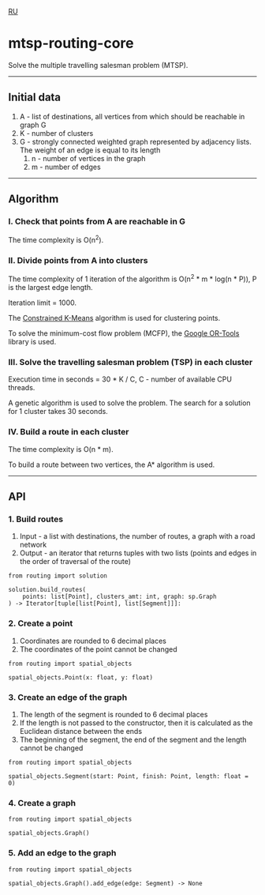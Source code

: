 [RU](README.ru.md)

# mtsp-routing-core

Solve the multiple travelling salesman problem (MTSP).

---

## Initial data
1. A - list of destinations, all vertices from which should be reachable in graph G
2. K - number of clusters
3. G - strongly connected weighted graph represented by adjacency lists. The weight of an edge is equal to its length 
   1. n - number of vertices in the graph
   2. m - number of edges

---

## Algorithm

### I. Check that points from A are reachable in G
The time complexity is O(n<sup>2</sup>).

### II. Divide points from A into clusters
The time complexity of 1 iteration of the algorithm is O(n<sup>2</sup> * m * log(n * P)), P is the largest edge length.

Iteration limit = 1000.

The [Constrained K-Means](https://www.microsoft.com/en-us/research/wp-content/uploads/2016/02/tr-2000-65.pdf)
algorithm is used for clustering points.

To solve the minimum-cost flow problem (MCFP), the
[Google OR-Tools](https://developers.google.com/optimization/flow/mincostflow) library is used.

### III. Solve the travelling salesman problem (TSP) in each cluster

Execution time in seconds = 30 * K / C, C - number of available CPU threads.

A genetic algorithm is used to solve the problem. The search for a solution for 1 cluster takes 30 seconds.

### IV. Build a route in each cluster

The time complexity is O(n * m).

To build a route between two vertices, the A* algorithm is used.

---

## API

### 1. Build routes
   1. Input - a list with destinations, the number of routes, a graph with a road network
   2. Output - an iterator that returns tuples with two lists (points and edges in the order of traversal of the route)
```
from routing import solution

solution.build_routes(
    points: list[Point], clusters_amt: int, graph: sp.Graph
) -> Iterator[tuple[list[Point], list[Segment]]]:
```

### 2. Create a point
   1. Coordinates are rounded to 6 decimal places
   2. The coordinates of the point cannot be changed
```
from routing import spatial_objects

spatial_objects.Point(x: float, y: float)
```

### 3. Create an edge of the graph
   1. The length of the segment is rounded to 6 decimal places
   2. If the length is not passed to the constructor, then it is calculated as the Euclidean distance between the ends
   3. The beginning of the segment, the end of the segment and the length cannot be changed
```
from routing import spatial_objects

spatial_objects.Segment(start: Point, finish: Point, length: float = 0)
```

### 4. Create a graph
```
from routing import spatial_objects

spatial_objects.Graph()
```

### 5. Add an edge to the graph
```
from routing import spatial_objects

spatial_objects.Graph().add_edge(edge: Segment) -> None
```
